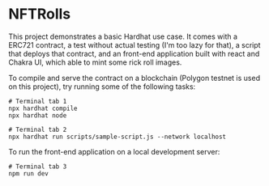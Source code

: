 # NFTRolls

This project demonstrates a basic Hardhat use case. It comes with a ERC721 contract, a test without actual testing (I'm too lazy for that), a script that deploys that contract, and an front-end application built with react and Chakra UI, which able to mint some rick roll images.

To compile and serve the contract on a blockchain (Polygon testnet is used on this project), try running some of the following tasks:

```shell
# Terminal tab 1
npx hardhat compile
npx hardhat node

# Terminal tab 2
npx hardhat run scripts/sample-script.js --network localhost
```

To run the front-end application on a local development server:

```shell
# Terminal tab 3
npm run dev
```
